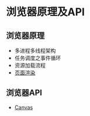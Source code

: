 # 浏览器原理及API

## 浏览器原理

- 多进程多线程架构
- 任务调度之事件循环
- 资源加载流程
- [页面渲染](./浏览器页面渲染流程)

## 浏览器API

- [Canvas](./Canvas.md)

